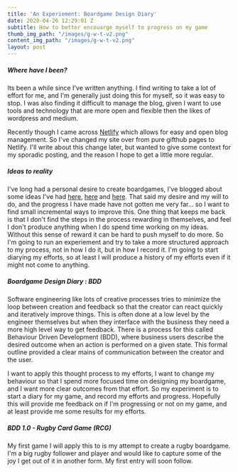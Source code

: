 ```yaml
---
title: 'An Experiement: Boardgame Design Diary'
date: 2020-04-26 12:29:01 Z
subtitle: How to better encouarge myself to progress on my game
thumb_img_path: "/images/g-w-t-v2.png"
content_img_path: "/images/g-w-t-v2.png"
layout: post
---
```


##### Where have I been?

Its been a while since I've written anything. I find writing to take a lot of effort for me, and I'm generally just doing this for myself, so it was easy to stop. I was also finding it difficult to manage the blog, given I want to use tools and technology that are more open and flexible then the likes of wordpress and medium. 

Recently though I came across [Netlify](https://www.netlifycms.org/) which allows for easy and open blog management. So I've changed my site over from pure gifthub pages to Netlify. I'll write about this change later, but wanted to give some context for my sporadic posting, and the reason I hope to get a little more regular.

##### Ideas to reality

I've long had a personal desire to create boardgames, I've blogged about some ideas I've had [here](/posts/ideas_1), [here](/posts/ideas_2) and [here](/posts/ideas_3). That said my desire and my will to do, and the progress I have made have not gotten me very far... so I want to find small incremental ways to improve this. One thing that keeps me back is that I don't find the steps in the process rewarding in themselves, and feel I don't produce anything when I do spend time working on my ideas. Without this sense of reward it can be hard to push myself to do more. So I'm going to run an experiement and try to take a more structured approach to my process, not in how I do it, but in how I record it. I'm going to start diarying my efforts, so at least I will produce a history of my efforts even if it might not come to anything.

##### Boardgame Design Diary : BDD

Software engineering like lots of creative processes tries to minimize the loop between creation and feedback so that the creator can react quickly and iteratively improve things. This is often done at a low level by the engineer themselves but when they interface with the business they need a more high level way to get feedback. There is a process for this called Behaviour Driven Development (BDD), where business users describe the desired outcome when an action is performed on a given state. This formal outline provided a clear mains of communication between the creator and the user. 

I want to apply this thought process to my efforts, I want to change my behaviour so that I spend more focused time on designing my boardgame, and I want more clear outcomes from that effort. So my experiment is to start a diary for my game, and record my efforts and progress. Hopefully this will provide me feedback on if I'm progressing or not on my game, and at least provide me some results for my efforts.

##### BDD 1.0 - Rugby Card Game (RCG)

My first game I will apply this to is my attempt to create a rugby boardgame. I'm a big rugby follower and player and would like to capture some of the joy I get out of it in another form. My first entry will soon follow.